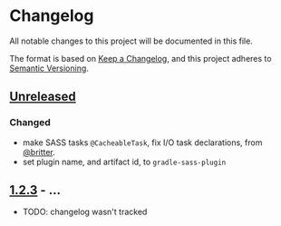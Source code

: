 # Changelog
All notable changes to this project will be documented in this file.

The format is based on [Keep a Changelog](https://keepachangelog.com/en/1.0.0/),
and this project adheres to [Semantic Versioning](https://semver.org/spec/v2.0.0.html).

## [Unreleased]
### Changed
- make SASS tasks `@CacheableTask`, fix I/O task declarations, from  [@britter](https://github.com/britter).
- set plugin name, and artifact id, to `gradle-sass-plugin`

## [1.2.3] - ...
- TODO: changelog wasn't tracked

[Unreleased]: https://github.com/kravemir/GradleSassPlugin/compare/v1.2.3...HEAD
[1.2.3]: https://github.com/kravemir/GradleSassPlugin/compare/v1.2.2...v1.2.3
